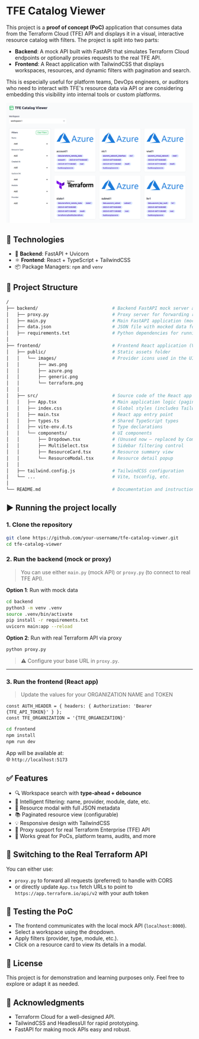 # TFE Catalog Viewer

This project is a **proof of concept (PoC)** application that consumes data from the Terraform Cloud (TFE) API and displays it in a visual, interactive resource catalog with filters. The project is split into two parts:

- **Backend**: A mock API built with FastAPI that simulates Terraform Cloud endpoints or optionally proxies requests to the real TFE API.
- **Frontend**: A React application with TailwindCSS that displays workspaces, resources, and dynamic filters with pagination and search.

This is especially useful for platform teams, DevOps engineers, or auditors who need to interact with TFE's resource data via API or are considering embedding this visibility into internal tools or custom platforms.

![Interface Preview](frontend/public/images/interface-preview.png)


## 🔧 Technologies

- 🐍 **Backend**: FastAPI + Uvicorn
- ⚛️ **Frontend**: React + TypeScript + TailwindCSS
- 📦 Package Managers: `npm` and `venv`


## 📁 Project Structure

```bash
/
├── backend/                            # Backend FastAPI mock server and proxy
│   ├── proxy.py                        # Proxy server for forwarding requests to real TFE API (optional)
│   ├── main.py                         # Main FastAPI application (mock endpoints)
│   ├── data.json                       # JSON file with mocked data for workspaces and resources
│   ├── requirements.txt                # Python dependencies for running the FastAPI backend
│
├── frontend/                           # Frontend React application (Vite + TailwindCSS)
│   ├── public/                         # Static assets folder
│   │   └── images/                     # Provider icons used in the UI
│   │       ├── aws.png
│   │       ├── azure.png
│   │       ├── generic.png
│   │       └── terraform.png
│   │
│   ├── src/                            # Source code of the React app
│   │   ├── App.tsx                     # Main application logic (pagination, filters, resource viewer)
│   │   ├── index.css                   # Global styles (includes Tailwind)
│   │   ├── main.tsx                    # React app entry point
│   │   ├── types.ts                    # Shared TypeScript types
│   │   ├── vite-env.d.ts               # Type declarations
│   │   └── components/                 # UI components
│   │       ├── Dropdown.tsx            # (Unused now — replaced by Combobox)
│   │       ├── MultiSelect.tsx         # Sidebar filtering control
│   │       ├── ResourceCard.tsx        # Resource summary view
│   │       └── ResourceModal.tsx       # Resource detail popup
│   │
│   ├── tailwind.config.js              # TailwindCSS configuration
│   └── ...                             # Vite, tsconfig, etc.
│
└── README.md                           # Documentation and instructions
```

## ▶️ Running the project locally

### 1. Clone the repository

```bash
git clone https://github.com/your-username/tfe-catalog-viewer.git
cd tfe-catalog-viewer
```

### 2. Run the **backend (mock or proxy)**

> You can use either `main.py` (mock API) or `proxy.py` (to connect to real TFE API).

**Option 1**: Run with mock data
```bash
cd backend
python3 -m venv .venv
source .venv/bin/activate
pip install -r requirements.txt
uvicorn main:app --reload
```

**Option 2**: Run with real Terraform API via proxy
```bash
python proxy.py
```
> ⚠️ Configure your base URL in `proxy.py`.

---

### 3. Run the **frontend (React app)**

> Update the values for your ORGANIZATION NAME and TOKEN
```tsx
const AUTH_HEADER = { headers: { Authorization: 'Bearer {TFE_API_TOKEN}' } };
const TFE_ORGANIZATION = '{TFE_ORGANIZATION}'
```

```bash
cd frontend
npm install
npm run dev
```

App will be available at:  
🌐 `http://localhost:5173`


## ✅ Features

- 🔍 Workspace search with **type-ahead + debounce**
- 🧠 Intelligent filtering: name, provider, module, date, etc.
- 📄 Resource modal with full JSON metadata
- 📚 Paginated resource view (configurable)
- 💡 Responsive design with TailwindCSS
- 🔁 Proxy support for real Terraform Enterprise (TFE) API
- 🧪 Works great for PoCs, platform teams, audits, and more

## 🔁 Switching to the Real Terraform API

You can either use:
- `proxy.py` to forward all requests (preferred) to handle with CORS
- or directly update `App.tsx` fetch URLs to point to `https://app.terraform.io/api/v2` with your auth token

## 🧪 Testing the PoC

- The frontend communicates with the local mock API (`localhost:8000`).
- Select a workspace using the dropdown.
- Apply filters (provider, type, module, etc.).
- Click on a resource card to view its details in a modal.

## 📝 License

This project is for demonstration and learning purposes only. Feel free to explore or adapt it as needed.

## 🙌 Acknowledgments

- Terraform Cloud for a well-designed API.
- TailwindCSS and HeadlessUI for rapid prototyping.
- FastAPI for making mock APIs easy and robust.